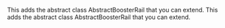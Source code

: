 This adds the abstract class AbstractBoosterRail that you can extend.
This adds the abstract class AbstractBoosterRail that you can extend.
